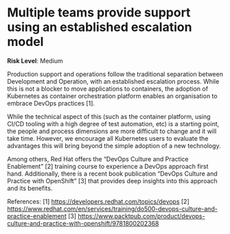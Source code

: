 # Multiple teams provide support using an established escalation model

**Risk Level**: Medium

Production support and operations follow the traditional separation between Development and Operation, with an established escalation process.
While this is not a blocker to move applications to containers, the adoption of Kubernetes as container orchestration platform enables an organisation to embrace DevOps practices [1]. 

While the technical aspect of this (such as the container platform, using CI/CD tooling with a high degree of test automation, etc) is a starting point, the people and process dimensions are more difficult to change and it will take time. However, we encourage all Kubernetes users to evaluate the advantages this will bring beyond the simple adoption of a new technology.

Among others, Red Hat offers the “DevOps Culture and Practice Enablement” [2] training course to experience a DevOps approach first hand. Additionally, there is a recent book publication “DevOps Culture and Practice with OpenShift” [3] that provides deep insights into this approach and its benefits.

References:
[1] https://developers.redhat.com/topics/devops
[2] https://www.redhat.com/en/services/training/do500-devops-culture-and-practice-enablement
[3] https://www.packtpub.com/product/devops-culture-and-practice-with-openshift/9781800202368
